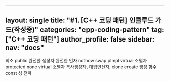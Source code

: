 
---
layout: single
title: "#1. [C++ 코딩 패턴] 인클루드 가드(작성중)"
categories: "cpp-coding-pattern"
tag: ["C++ 코딩 패턴"]
author_profile: false
sidebar: 
    nav: "docs"
---

최소 public
완전한 생성자
완전한 인자
nothow swap
pImpl
virtual 소멸자
protected none virtual 소멸자
복사생성자, 대입연산자, clone
create 생성 함수
const 성 전파

